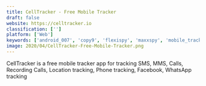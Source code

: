 ```yaml
---
title: CellTracker - Free Mobile Tracker
draft: false 
website: https://celltracker.io
classification: ['']
platform: ['Web']
keywords: ['android_007', 'copy9', 'flexispy', 'maxxspy', 'mobile_tracker_free', 'mxspy', 'riospy', 'spytoapp', 'thetruthspy', 'zospy', 'ispyoo', 'mspy']
image: 2020/04/CellTracker-Free-Mobile-Tracker.png
---
```

CellTracker is a free mobile tracker app for tracking SMS, MMS, Calls, Recording Calls, Location tracking, Phone tracking, Facebook, WhatsApp tracking